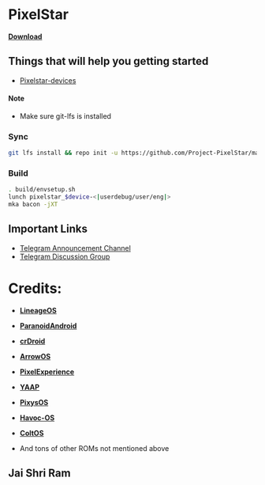 
PixelStar
===========

[**Download**](https://www.pling.com/p/2066696)

## Things that will help you getting started ##
- [Pixelstar-devices](https://github.com/pixelstar-devices)

#### Note ####
- Make sure git-lfs is installed 

### Sync ###

```bash
git lfs install && repo init -u https://github.com/Project-PixelStar/manifest -b 14 --git-lfs && repo sync -c -j$(nproc --all) --force-sync --no-clone-bundle --no-tags
```
### Build ###

```bash
. build/envsetup.sh
lunch pixelstar_$device-<|userdebug/user/eng|>
mka bacon -jXT
```

## Important Links ##
- [Telegram Announcement Channel](https://t.me/pixelstarchannel)
- [Telegram Discussion Group](https://t.me/Project_PixelStar)

# Credits:

 * [**LineageOS**](https://github.com/LineageOS)
 * [**ParanoidAndroid**](https://github.com/AOSPA)
 * [**crDroid**](https://github.com/crdroidandroid)
 * [**ArrowOS**](https://github.com/ArrowOS)
 * [**PixelExperience**](https://github.com/PixelExperience)
 * [**YAAP**](https://github.com/yaap)
 * [**PixysOS**](https://github.com/PixysOS)
 * [**Havoc-OS**](https://github.com/Havoc-OS)
 * [**ColtOS**](https://github.com/Colt-Enigma)

* And tons of other ROMs not mentioned above


## Jai Shri Ram ##
